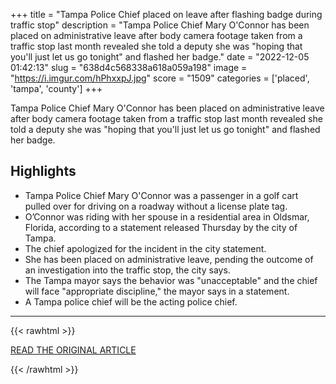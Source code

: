 +++
title = "Tampa Police Chief placed on leave after flashing badge during traffic stop"
description = "Tampa Police Chief Mary O'Connor has been placed on administrative leave after body camera footage taken from a traffic stop last month revealed she told a deputy she was \"hoping that you'll just let us go tonight\" and flashed her badge."
date = "2022-12-05 01:42:13"
slug = "638d4c568338a618a059a198"
image = "https://i.imgur.com/hPhxxpJ.jpg"
score = "1509"
categories = ['placed', 'tampa', 'county']
+++

Tampa Police Chief Mary O'Connor has been placed on administrative leave after body camera footage taken from a traffic stop last month revealed she told a deputy she was \"hoping that you'll just let us go tonight\" and flashed her badge.

## Highlights

- Tampa Police Chief Mary O'Connor was a passenger in a golf cart pulled over for driving on a roadway without a license plate tag.
- O’Connor was riding with her spouse in a residential area in Oldsmar, Florida, according to a statement released Thursday by the city of Tampa.
- The chief apologized for the incident in the city statement.
- She has been placed on administrative leave, pending the outcome of an investigation into the traffic stop, the city says.
- The Tampa mayor says the behavior was "unacceptable" and the chief will face "appropriate discipline," the mayor says in a statement.
- A Tampa police chief will be the acting police chief.

---

{{< rawhtml >}}
  <p class="article-category">
    <a target="_blank" href="https://www.cnn.com/2022/12/04/us/tampa-police-chief-badge/index.html">READ THE ORIGINAL ARTICLE</a>
  </p>
{{< /rawhtml >}}
